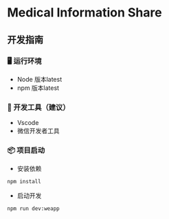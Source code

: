 # Medical Information Share

## 开发指南

### 🖥 运行环境

- Node 版本latest
- npm 版本latest

### 🌈 开发工具（建议）

- Vscode
- 微信开发者工具

### 📦 项目启动

- 安装依赖

```bash
npm install
```

- 启动开发

```bash
npm run dev:weapp
```
